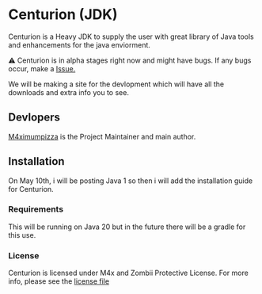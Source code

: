 # Centurion (JDK)

Centurion is a Heavy JDK to supply the user with great library of Java tools and enhancements 
for the java enviorment.

:warning: Centurion is in alpha stages right now and might have bugs. If any bugs occur, make a [Issue.](https://github.com/GeoStudios/Centurion/issues) 

We will be making a site for the devlopment which will have all the downloads and extra info you to see.

## Devlopers

[M4ximumpizza](https://github.com/M4ximumPizza) is the Project Maintainer and main author.
## Installation

On May 10th, i will be posting Java 1 so then i will add the installation guide for Centurion.

### Requirements

This will be running on Java 20 but in the future there will be a gradle for this use.

### License

Centurion is licensed under M4x and Zombii Protective License. For more info, please see the [license file](https://github.com/GeoStudios/Centurion/blob/main/License.txt)